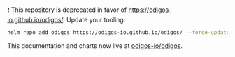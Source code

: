 :exclamation: This repository is deprecated in favor of https://odigos-io.github.io/odigos/. Update your tooling:

```sh
helm repo add odigos https://odigos-io.github.io/odigos/ --force-update
```

This documentation and charts now live at [odigos-io/odigos](https://github.com/odigos-io/odigos/tree/main/helm/).
